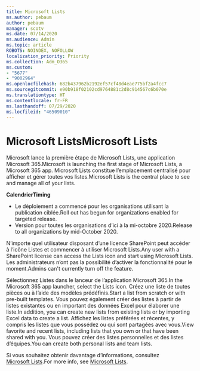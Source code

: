 ```yaml
---
title: Microsoft Lists
ms.author: pebaum
author: pebaum
manager: scotv
ms.date: 07/14/2020
ms.audience: Admin
ms.topic: article
ROBOTS: NOINDEX, NOFOLLOW
localization_priority: Priority
ms.collection: Adm_O365
ms.custom:
- "5677"
- "9002964"
ms.openlocfilehash: 682b437962b2192ef57cf48d4eae775bf2a4fcc7
ms.sourcegitcommit: e90b918f02102cd9764881c2d8c914567c6b070e
ms.translationtype: HT
ms.contentlocale: fr-FR
ms.lasthandoff: 07/29/2020
ms.locfileid: "46509010"
---
```

# <a name="microsoft-lists"></a><span data-ttu-id="181cf-102">Microsoft Lists</span><span class="sxs-lookup"><span data-stu-id="181cf-102">Microsoft Lists</span></span>

<span data-ttu-id="181cf-103">Microsoft lance la première étape de Microsoft Lists, une application Microsoft 365.</span><span class="sxs-lookup"><span data-stu-id="181cf-103">Microsoft is launching the first stage of Microsoft Lists, a Microsoft 365 app.</span></span> <span data-ttu-id="181cf-104">Microsoft Lists constitue l’emplacement centralisé pour afficher et gérer toutes vos listes.</span><span class="sxs-lookup"><span data-stu-id="181cf-104">Microsoft Lists is the central place to see and manage all of your lists.</span></span>  
  
<span data-ttu-id="181cf-105">**Calendrier**</span><span class="sxs-lookup"><span data-stu-id="181cf-105">**Timing**</span></span>  

- <span data-ttu-id="181cf-106">Le déploiement a commencé pour les organisations utilisant la publication ciblée.</span><span class="sxs-lookup"><span data-stu-id="181cf-106">Roll out has begun for organizations enabled for targeted release.</span></span>
- <span data-ttu-id="181cf-107">Version pour toutes les organisations d’ici à la mi-octobre 2020.</span><span class="sxs-lookup"><span data-stu-id="181cf-107">Release to all organizations by mid-October 2020.</span></span>

<span data-ttu-id="181cf-108">N’importe quel utilisateur disposant d’une licence SharePoint peut accéder à l’icône Listes et commencer à utiliser Microsoft Lists.</span><span class="sxs-lookup"><span data-stu-id="181cf-108">Any user with a SharePoint license can access the Lists icon and start using Microsoft Lists.</span></span> <span data-ttu-id="181cf-109">Les administrateurs n’ont pas la possibilité d’activer la fonctionnalité pour le moment.</span><span class="sxs-lookup"><span data-stu-id="181cf-109">Admins can't currently turn off the feature.</span></span>
 
<span data-ttu-id="181cf-110">Sélectionnez Listes dans le lanceur de l’application Microsoft 365.</span><span class="sxs-lookup"><span data-stu-id="181cf-110">In the Microsoft 365 app launcher, select the Lists icon.</span></span> <span data-ttu-id="181cf-111">Créez une liste de toutes pièces ou à l’aide des modèles prédéfinis.</span><span class="sxs-lookup"><span data-stu-id="181cf-111">Start a list from scratch or with pre-built templates.</span></span> <span data-ttu-id="181cf-112">Vous pouvez également créer des listes à partir de listes existantes ou en important des données Excel pour élaborer une liste.</span><span class="sxs-lookup"><span data-stu-id="181cf-112">In addition, you can create new lists from existing lists or by importing Excel data to create a list.</span></span> <span data-ttu-id="181cf-113">Affichez les listes préférées et récentes, y compris les listes que vous possédez ou qui sont partagées avec vous.</span><span class="sxs-lookup"><span data-stu-id="181cf-113">View favorite and recent lists, including lists that you own or that have been shared with you.</span></span> <span data-ttu-id="181cf-114">Vous pouvez créer des listes personnelles et des listes d’équipes.</span><span class="sxs-lookup"><span data-stu-id="181cf-114">You can create both personal lists and team lists.</span></span>  

<span data-ttu-id="181cf-115">Si vous souhaitez obtenir davantage d’informations, consultez [Microsoft Lists](https://aka.ms/microsoftlists).</span><span class="sxs-lookup"><span data-stu-id="181cf-115">For more info, see [Microsoft Lists](https://aka.ms/microsoftlists).</span></span>